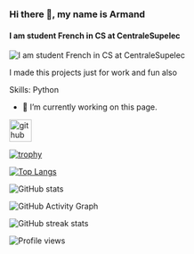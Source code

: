 ### Hi there 👋, my name is Armand
#### I am student French in CS at CentraleSupelec
![I am student French in CS at CentraleSupelec](https://arturssmirnovs.github.io/github-profile-readme-generator/images/banner.png)

I made this projects just for work and fun also 

Skills: Python 

- 🔭 I’m currently working on this page. 


[<img src='https://cdn.jsdelivr.net/npm/simple-icons@3.0.1/icons/github.svg' alt='github' height='40'>](https://github.com/Armand-Morin)  

[![trophy](https://github-profile-trophy.vercel.app/?username=Armand-Morin)](https://github.com/ryo-ma/github-profile-trophy&theme=radical)

[![Top Langs](https://github-readme-stats.vercel.app/api/top-langs/?username=Armand-Morin)](https://github.com/anuraghazra/github-readme-stats&theme=radical)

![GitHub stats](https://github-readme-stats.vercel.app/api?username=Armand-Morin&show_icons=true&count_private=true&theme=radical)  

![GitHub Activity Graph](https://activity-graph.herokuapp.com/graph?username=Armand-Morin&theme=radical)  

![GitHub streak stats](https://github-readme-streak-stats.herokuapp.com/?user=Armand-Morin&theme=radical)  

![Profile views](https://gpvc.arturio.dev/Armand-Morin)  
